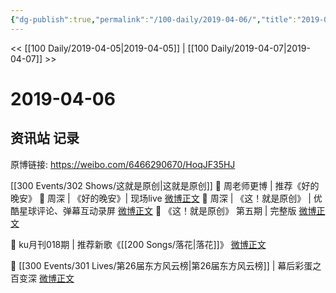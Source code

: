 ```yaml
---
{"dg-publish":true,"permalink":"/100-daily/2019-04-06/","title":"2019-04-06"}
---
```



<< [[100 Daily/2019-04-05\|2019-04-05]] | [[100 Daily/2019-04-07\|2019-04-07]] >>

# 2019-04-06

## 资讯站 记录

原博链接: https://weibo.com/6466290670/HoqJF35HJ

[[300 Events/302 Shows/这就是原创\|这就是原创]]
🎵 周老师更博 | 推荐《好的晚安》
[](https://m.weibo.cn/1736988591/4358171222609649)
🎵 周深 | 《好的晚安》| 现场live
[微博正文](https://m.weibo.cn/6466290670/4358170450988520)
🎵 周深 | 《这！就是原创》 | 优酷星球评论、弹幕互动录屏
[微博正文](https://m.weibo.cn/6466290670/4358190735073599)
🎵 《这！就是原创》 第五期 | 完整版
[微博正文](https://m.weibo.cn/6466290670/4358167377002750)

🎵 ku月刊018期 | 推荐新歌《[[200 Songs/落花\|落花]]》
[微博正文](https://m.weibo.cn/6466290670/4358146224638989)

🎵 [[300 Events/301 Lives/第26届东方风云榜\|第26届东方风云榜]] | 幕后彩蛋之百变深
[微博正文](https://m.weibo.cn/6466290670/4358168505272359)
